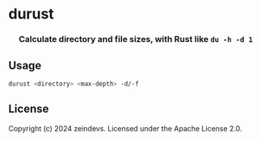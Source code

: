 # durust

<div align="center">

### Calculate directory and file sizes, with Rust like `du -h -d 1`

</div>

## Usage

```sh
durust <directory> <max-depth> -d/-f 
```

## License

Copyright (c) 2024 zeindevs. Licensed under the Apache License 2.0.
